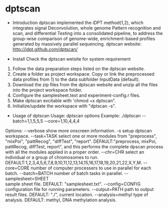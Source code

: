 dptscan
=================
* Introduction
dptscan implemented the iDPT method(1,2), which integrates signal Deconvolution, whole genome Pattern recognition and scan, and differential Testing into a consolidated pipeline, to address the group-wise comparison of genome-wide, enrichment-based profiles generated by massively parallel sequencing.
dptscan website: http://idpt.github.com/dptscan/

* Install
Check the dptscan wetsite for system requirement
1) Follow the data preparation steps listed on the dptscan website.
2) Create a folder as project workspace. Copy or link the preprocessed data profiles from 1) to the data subfolder InputData (default).
3) Download the zip files from the dptscan website and unzip all the files into the project workspace folder.
4) Configure the samplesheet.text and experiment-config.r files.
5) Make dptscan excitable with 'chmod +x dptscan".
6) Initialize/update the workspace with "dptscan -s".

* Usage of dptscan
Usage: dptscan options
Example: ./dptscan --batch=1,1,5,5,5 --core=1,10,4,4,4

Options:
  --verbose        show more onscreen information.
  -s               setup dptscan workspace.
  --task=TASK      select one or more modules from "preprocess", "mixPoi", "pattRecog", "diffTest", "report". DEFAULT:"preprocess, mixPoi,  pattRecog,  diffTest, report", and this performs the complete dpscan process with all the modules applied in a proper order.
  --chr=CHR        select an individual or a group of chromosomes to run. DEFAULT:1,2,3,4,5,6,7,8,9,10,11,12,13,14,15,16,17,18,19,20,21,22,X,Y,M.
  --core=CORE      number of computer processers to use in parallel for each batch.
  --batch=BATCH    number of batch tasks in parallel.
  --samplesheet=SHEET    
                   sample sheet file. DEFAULT: "samplesheet.txt".
  --config=CONFIG  configuration file for running parameters.
  --output=PATH    path to output result files. DEFAULT: "./", current location.
  --analysis=methyl
                   type of analysis. DEFAULT: methyl, DNA methylation analysis.

